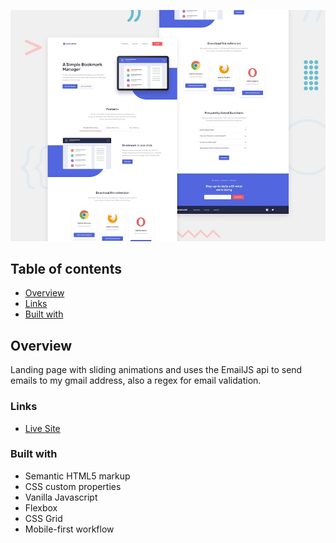![](./design/desktop-preview.jpg)

## Table of contents

- [Overview](#overview)
- [Links](#links)
- [Built with](#built-with)

## Overview

Landing page with sliding animations and uses the EmailJS api to send emails to my gmail address, also a regex for email validation.

### Links

- [Live Site](https://yacinekahlerras.github.io/bookmark-landing-page/)

### Built with

- Semantic HTML5 markup
- CSS custom properties
- Vanilla Javascript
- Flexbox
- CSS Grid
- Mobile-first workflow
